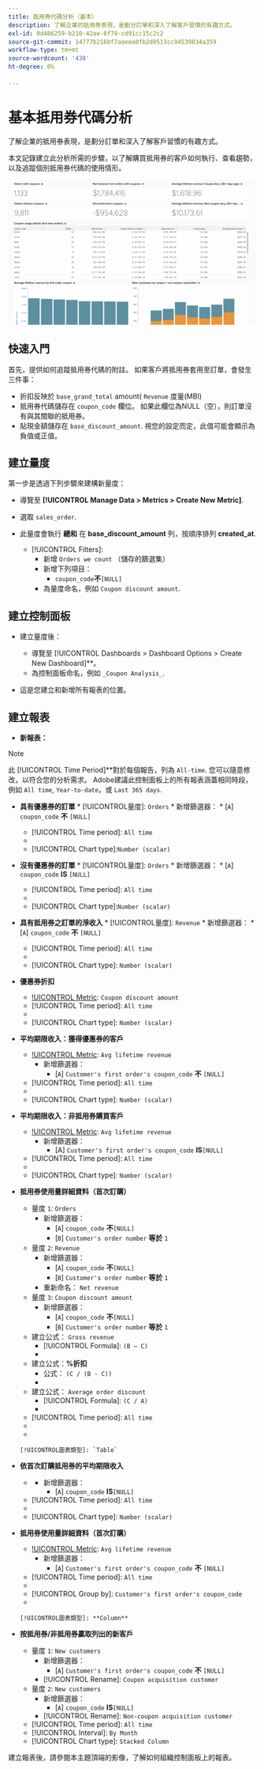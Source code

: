 ```yaml
---
title: 抵用券代碼分析（基本）
description: 了解企業的抵用券表現，是劃分訂單和深入了解客戶習慣的有趣方式。
exl-id: 0d486259-b210-42ae-8f79-cd91cc15c2c2
source-git-commit: 14777b216bf7aaeea0fb2d0513cc94539034a359
workflow-type: tm+mt
source-wordcount: '438'
ht-degree: 0%

---
```


# 基本抵用券代碼分析

了解企業的抵用券表現，是劃分訂單和深入了解客戶習慣的有趣方式。

本文記錄建立此分析所需的步驟，以了解購買抵用券的客戶如何執行、查看趨勢，以及追蹤個別抵用券代碼的使用情形。

![](../../assets/coupon_analysis_dash_720.png)<!--{: width="807" height="471"}-->

## 快速入門

首先，提供如何追蹤抵用券代碼的附註。 如果客戶將抵用券套用至訂單，會發生三件事：

* 折扣反映於 `base_grand_total` amount( `Revenue` 度量(MBI)
* 抵用券代碼儲存在 `coupon_code` 欄位。 如果此欄位為NULL（空），則訂單沒有與其關聯的抵用券。
* 貼現金額儲存在 `base_discount_amount`. 視您的設定而定，此值可能會顯示為負值或正值。

## 建立量度

第一步是透過下列步驟來建構新量度：

* 導覽至 **[!UICONTROL Manage Data > Metrics > Create New Metric]**.

* 選取 `sales_order`.
* 此量度會執行 **總和** 在 **base_discount_amount** 列，按順序排列 **created_at**.
   * [!UICONTROL Filters]:
      * 新增 `Orders we count` （儲存的篩選集）
      * 新增下列項目：
         * `coupon_code`**不**`[NULL]`
      * 為量度命名，例如 `Coupon discount amount`.

## 建立控制面板

* 建立量度後：
   * 導覽至 [!UICONTROL Dashboards > Dashboard Options > Create New Dashboard]**。
   * 為控制面板命名，例如 `_Coupon Analysis_`.

* 這是您建立和新增所有報表的位置。

## 建立報表

* **新報表：**

>[!NOTE]
>
>此 [!UICONTROL Time Period]**對於每個報告，列為 `All-time`. 您可以隨意修改，以符合您的分析需求。 Adobe建議此控制面板上的所有報表涵蓋相同時段，例如 `All time`, `Year-to-date`，或 `Last 365 days`.

* **具有優惠券的訂單**
   * 
      [!UICONTROL量度]: `Orders`
      * 新增篩選器：
         * [`A`] `coupon_code` **不** `[NULL]`
   * [!UICONTROL Time period]: `All time`
   * 
      [!UICONTROL間隔]: `None`
   * [!UICONTROL Chart type]:`Number (scalar)`


* **沒有優惠券的訂單**
   * 
      [!UICONTROL量度]: `Orders`
      * 新增篩選器：
         * [`A`] `coupon_code` **IS** `[NULL]`
   * [!UICONTROL Time period]: `All time`
   * 
      [!UICONTROL間隔]: `None`
   * [!UICONTROL Chart type]:`Number (scalar)`


* **具有抵用券之訂單的淨收入**
   * 
      [!UICONTROL量度]: `Revenue`
      * 新增篩選器：
         * [`A`] `coupon_code` **不** `[NULL]`
   * [!UICONTROL Time period]: `All time`
   * 
      [!UICONTROL間隔]: `None`
   * [!UICONTROL Chart type]: `Number (scalar)`


* **優惠券折扣**
   * [!UICONTROL Metric]: `Coupon discount amount`
   * [!UICONTROL Time period]: `All time`
   * 
      [!UICONTROL間隔]: `None`
   * [!UICONTROL Chart type]: `Number (scalar)`

* **平均期限收入：獲得優惠券的客戶**
   * [!UICONTROL Metric]: `Avg lifetime revenue`
      * 新增篩選器：
         * [`A`] `Customer's first order's coupon_code` **不** `[NULL]`
   * [!UICONTROL Time period]: `All time`
   * 
      [!UICONTROL間隔]: `None`
   * [!UICONTROL Chart type]: `Number (scalar)`


* **平均期限收入：非抵用券購買客戶**
   * [!UICONTROL Metric]: `Avg lifetime revenue`
      * 新增篩選器：
         * [A] `Customer's first order's coupon_code` **IS**`[NULL]`
   * [!UICONTROL Time period]: `All time`
   * 
      [!UICONTROL間隔]: `None`
   * [!UICONTROL Chart type]: `Number (scalar)`


* **抵用券使用量詳細資料（首次訂購）**
   * 量度 `1`: `Orders`
      * 新增篩選器：
         * [`A`] `coupon_code` **不**`[NULL]`
         * [`B`] `Customer's order number` **等於** `1`
   * 量度 `2`: `Revenue`
      * 新增篩選器：
         * [`A`] `coupon_code` **不**`[NULL]`
         * [`B`] `Customer's order number` **等於** `1`
      * 重新命名：  `Net revenue`
   * 量度 `3`: `Coupon discount amount`
      * 新增篩選器：
         * [`A`] `coupon_code` **不**`[NULL]`
         * [`B`] `Customer's order number` **等於** `1`
   * 建立公式： `Gross revenue`
      * [!UICONTROL Formula]: `(B – C)`
      * 
         [!UICONTROL Format]: `Currency`
   * 建立公式：**%折扣**
      * 公式： `(C / (B - C))`
      * 
         [!UICONTROL Format]: `Percentage`
   * 建立公式： `Average order discount`
      * [!UICONTROL Formula]: `(C / A)`
      * 
         [!UICONTROL Format]: `Percentage`
   * [!UICONTROL Time period]: `All time`
   * 
      [!UICONTROL間隔]: `None`
   * 

      [!UICONTROL圖表類型]: `Table`








* **依首次訂購抵用券的平均期限收入**
   * [!UICONTROL Metric]:**平均期限收入**
      * 新增篩選器：
         * [`A`] `coupon_code` **IS**`[NULL]`
   * [!UICONTROL Time period]: `All time`
   * 
      [!UICONTROL間隔]: `None`
   * [!UICONTROL Chart type]: `Number (scalar)`


* **抵用券使用量詳細資料（首次訂購）**
   * [!UICONTROL Metric]: `Avg lifetime revenue`
      * 新增篩選器：
         * [`A`] `Customer's first order's coupon_code` **不** `[NULL]`
   * [!UICONTROL Time period]: `All time`
   * 
      [!UICONTROL間隔]: `None`
   * [!UICONTROL Group by]: `Customer's first order's coupon_code`
   * 

      [!UICONTROL圖表類型]: **Column**


* **按抵用券/非抵用券贏取列出的新客戶**
   * 量度 `1`: `New customers`
      * 新增篩選器：
         * [`A`] `Customer's first order's coupon_code` **不** `[NULL]`
      * [!UICONTROL Rename]: `Coupon acquisition customer`
   * 量度 `2`: `New customers`
      * 新增篩選器：
         * [`A`] `coupon_code` **IS**`[NULL]`
      * [!UICONTROL Rename]: `Non-coupon acquisition customer`
   * [!UICONTROL Time period]: `All time`
   * [!UICONTROL Interval]: `By Month`
   * [!UICONTROL Chart type]: `Stacked Column`





建立報表後，請參閱本主題頂端的影像，了解如何組織控制面板上的報表。
